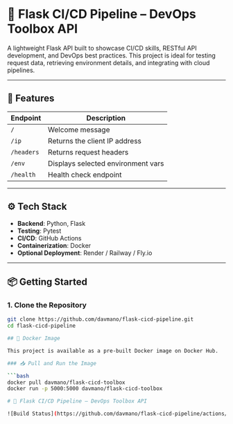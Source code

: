 # 🧰 Flask CI/CD Pipeline – DevOps Toolbox API

A lightweight Flask API built to showcase CI/CD skills, RESTful API development, and DevOps best practices. This project is ideal for testing request data, retrieving environment details, and integrating with cloud pipelines.

---

## 🚀 Features

| Endpoint      | Description                          |
|---------------|--------------------------------------|
| `/`           | Welcome message                      |
| `/ip`         | Returns the client IP address        |
| `/headers`    | Returns request headers              |
| `/env`        | Displays selected environment vars   |
| `/health`     | Health check endpoint                |

---

## ⚙️ Tech Stack

- **Backend**: Python, Flask  
- **Testing**: Pytest  
- **CI/CD**: GitHub Actions  
- **Containerization**: Docker  
- **Optional Deployment**: Render / Railway / Fly.io

---

## 📦 Getting Started

### 1. Clone the Repository

```bash
git clone https://github.com/davmano/flask-cicd-pipeline.git
cd flask-cicd-pipeline

## 🐳 Docker Image

This project is available as a pre-built Docker image on Docker Hub.

### 📥 Pull and Run the Image

```bash
docker pull davmano/flask-cicd-toolbox
docker run -p 5000:5000 davmano/flask-cicd-toolbox

# 🧰 Flask CI/CD Pipeline – DevOps Toolbox API

![Build Status](https://github.com/davmano/flask-cicd-pipeline/actions/workflows/ci-cd.yml/badge.svg)
